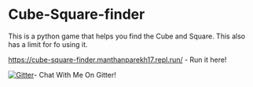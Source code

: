 # Cube-Square-finder
This is a python game that helps you find the Cube and Square. This also has a limit for fo using it.

https://cube-square-finder.manthanparekh17.repl.run/ - Run it here!

[![Gitter](https://badges.gitter.im/Manthan-Parekh/community.svg)](https://gitter.im/Manthan-Parekh/community?utm_source=badge&utm_medium=badge&utm_campaign=pr-badge)- Chat With Me On Gitter!
